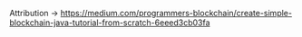 Attribution -> https://medium.com/programmers-blockchain/create-simple-blockchain-java-tutorial-from-scratch-6eeed3cb03fa
